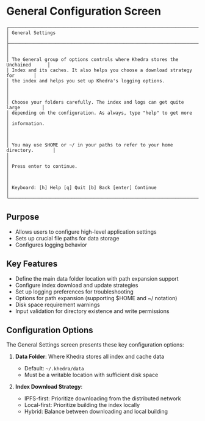 # General Configuration Screen

```ascii
┌──────────────────────────────────────────────────────────────────────────────┐
│ General Settings                                                             │
├──────────────────────────────────────────────────────────────────────────────┤
│                                                                              │
│ The General group of options controls where Khedra stores the Unchained      │
│ Index and its caches. It also helps you choose a download strategy for       │
│ the index and helps you set up Khedra's logging options.                     │
│                                                                              │
│ Choose your folders carefully. The index and logs can get quite large        │
│ depending on the configuration. As always, type "help" to get more           │
│ information.                                                                 │
│                                                                              │
│ You may use $HOME or ~/ in your paths to refer to your home directory.       │
│                                                                              │
│ Press enter to continue.                                                     │
│                                                                              │
│ Keyboard: [h] Help [q] Quit [b] Back [enter] Continue                        │
└──────────────────────────────────────────────────────────────────────────────┘
```

## Purpose

- Allows users to configure high-level application settings
- Sets up crucial file paths for data storage
- Configures logging behavior

## Key Features

- Define the main data folder location with path expansion support
- Configure index download and update strategies
- Set up logging preferences for troubleshooting
- Options for path expansion (supporting $HOME and ~/ notation)
- Disk space requirement warnings
- Input validation for directory existence and write permissions

## Configuration Options

The General Settings screen presents these key configuration options:

1. **Data Folder**: Where Khedra stores all index and cache data
   - Default: `~/.khedra/data`
   - Must be a writable location with sufficient disk space

2. **Index Download Strategy**:
   - IPFS-first: Prioritize downloading from the distributed network
   - Local-first: Prioritize building the index locally
   - Hybrid: Balance between downloading and local building
